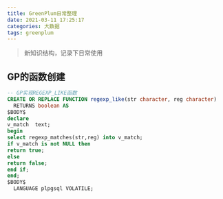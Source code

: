 ```yaml
---
title: GreenPlum日常整理
date: 2021-03-11 17:25:17
categories: 大数据
tags: greenplum
---
```


> 新知识结构，记录下日常使用

<!-- more -->

## GP的函数创建
```sql
-- GP实现REGEXP_LIKE函数
CREATE OR REPLACE FUNCTION regexp_like(str character, reg character)
  RETURNS boolean AS
$BODY$
declare
v_match  text;
begin
select regexp_matches(str,reg) into v_match;
if v_match is not NULL then
return true;
else
return false;
end if;
end;
$BODY$
  LANGUAGE plpgsql VOLATILE;
```